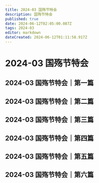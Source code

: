 ```yaml
---
title: 2024-03 国殇节特会
description: 国殇节特会
published: true
date: 2024-06-12T02:05:00.087Z
tags: 2024-03
editor: markdown
dateCreated: 2024-06-12T01:11:58.917Z
---
```


# 2024-03 国殇节特会
## 2024-03 国殇节特会｜第一篇
## 2024-03 国殇节特会｜第二篇
## 2024-03 国殇节特会｜第三篇
## 2024-03 国殇节特会｜第四篇
## 2024-03 国殇节特会｜第五篇
## 2024-03 国殇节特会｜第六篇
<!-- Google tag (gtag.js) -->
<script async src="https://www.googletagmanager.com/gtag/js?id=G-1P8709Z16T"></script>
<script>
  window.dataLayer = window.dataLayer || [];
  function gtag(){dataLayer.push(arguments);}
  gtag('js', new Date());

  gtag('config', 'G-1P8709Z16T');
</script>